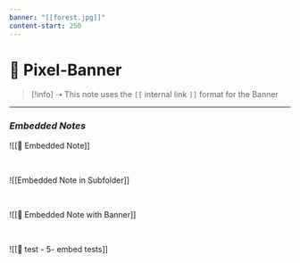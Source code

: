 ```yaml
---
banner: "[[forest.jpg]]"
content-start: 250
---
```

  # 🚩 Pixel-Banner

> [!info] ⇢ This note uses the `[[` internal link `]]` format for the Banner

---

### *Embedded Notes*

![[📃 Embedded Note]]

<br>

![[Embedded Note in Subfolder]]

<br>

![[📜 Embedded Note with Banner]]

<br>

![[🧪 test - 5- embed tests]]
